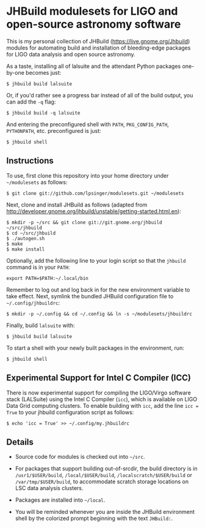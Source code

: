 JHBuild modulesets for LIGO and open-source astronomy software
==============================================================

This is my personal collection of JHBuild (<https://live.gnome.org/Jhbuild>)
modules for automating build and installation of bleeding-edge packages for
LIGO data analysis and open source astronomy.

As a taste, installing all of lalsuite and the attendant Python packages
one-by-one becomes just:

    $ jhbuild build lalsuite

Or, if you'd rather see a progress bar instead of all of the build output,
you can add the `-q` flag:

    $ jhbuild build -q lalsuite

And entering the preconfigured shell with `PATH`, `PKG_CONFIG_PATH`,
`PYTHONPATH`, etc. preconfigured is just:

    $ jhbuild shell


Instructions
------------

To use, first clone this repository into your home directory under
`~/modulesets` as follows:

    $ git clone git://github.com/lpsinger/modulesets.git ~/modulesets

Next, clone and install JHBuild as follows (adapted from
<http://developer.gnome.org/jhbuild/unstable/getting-started.html.en>):

    $ mkdir -p ~/src && git clone git://git.gnome.org/jhbuild ~/src/jhbuild
    $ cd ~/src/jhbuild
    $ ./autogen.sh
    $ make
    $ make install

Optionally, add the following line to your login script so that the `jhbuild`
command is in your `PATH`:

    export PATH=$PATH:~/.local/bin

Remember to log out and log back in for the new environment variable to take
effect. Next, symlink the bundled JHBuild configuration file to
`~/.config/jhbuildrc`:

    $ mkdir -p ~/.config && cd ~/.config && ln -s ~/modulesets/jhbuildrc

Finally, build `lalsuite` with:

    $ jhbuild build lalsuite

To start a shell with your newly built packages in the environment, run:

    $ jhbuild shell


Experimental Support for Intel C Compiler (ICC)
-----------------------------------------------

There is now experimental support for compiling the LIGO/Virgo software stack (LALSuite) using the Intel C Compiler (`icc`), which is available on LIGO Data Grid computing clusters. To enable building with `icc`, add the line `icc = True` to your jhbuild configuration script as follows:

    $ echo 'icc = True' >> ~/.config/my.jhbuildrc


Details
-------

- Source code for modules is checked out into `~/src`.

- For packages that support building out-of-srcdir, the build directory is
  in `/usr1/$USER/build`, `/local/$USER/build`,
  `/localscratch/$USER/build` or `/var/tmp/$USER/build`, to
  accommodate scratch storage locations on LSC data analysis clusters.

- Packages are installed into `~/local`.

- You will be reminded whenever you are inside the JHBuild environment shell
  by the colorized prompt beginning with the text `JHBuild:`.
